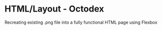 # HTML/Layout - Octodex

Recreating existing .png file into a fully functional HTML page using Flexbox




